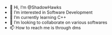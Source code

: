 - 👋 Hi, I’m @ShadowHawks
- 👀 I’m interested in Software Development
- 🌱 I’m currently learning C++
- 💞️ I’m looking to collaborate on various softwares 
- 📫 How to reach me is through dms

<!---
ShadowHawks/ShadowHawks is a ✨ special ✨ repository because its `README.md` (this file) appears on your GitHub profile.
You can click the Preview link to take a look at your changes.
--->
